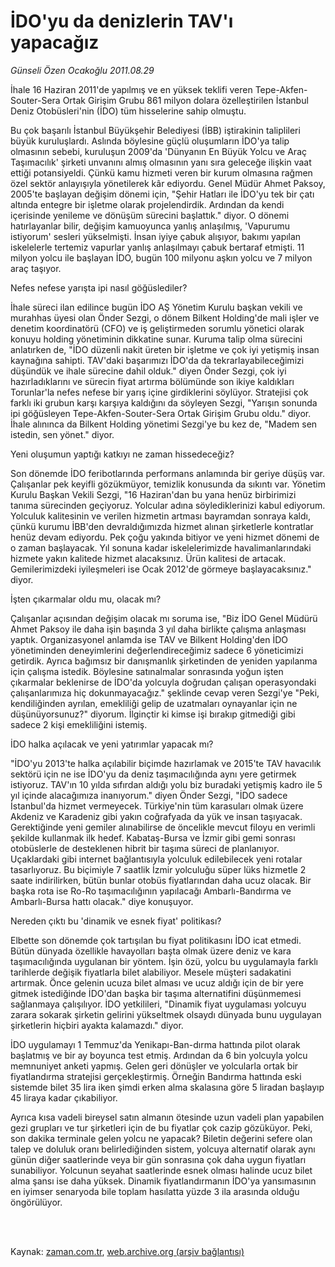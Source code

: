 # İDO'yu da denizlerin TAV'ı yapacağız

*Günseli Özen Ocakoğlu 2011.08.29*

<td class="columnist-detail">
<p>İhale 16 Haziran 2011'de yapılmış ve en yüksek teklifi veren Tepe-Akfen-Souter-Sera Ortak Girişim Grubu 861 milyon dolara özelleştirilen İstanbul Deniz Otobüsleri'nin (İDO) tüm hisselerine sahip olmuştu.</p>
<p>
<div id="haberMetinDiv">
<p> Bu çok başarılı İstanbul Büyükşehir Belediyesi (İBB) iştirakinin taliplileri büyük kuruluşlardı. Aslında böylesine güçlü oluşumların İDO'ya talip olmasının sebebi, kuruluşun 2009'da 'Dünyanın En Büyük Yolcu ve Araç Taşımacılık' şirketi unvanını almış olmasının yanı sıra geleceğe ilişkin vaat ettiği potansiyeldi. Çünkü kamu hizmeti veren bir kurum olmasına rağmen özel sektör anlayışıyla yönetilerek kâr ediyordu. Genel Müdür Ahmet Paksoy, 2005'te başlayan değişim dönemi için, "Şehir Hatları ile İDO'yu tek bir çatı altında entegre bir işletme olarak projelendirdik. Ardından da kendi içerisinde yenileme ve dönüşüm sürecini başlattık." diyor. O dönemi hatırlayanlar bilir, değişim kamuoyunca yanlış anlaşılmış, 'Vapurumu istiyorum' sesleri yükselmişti. İnsan iyiye çabuk alışıyor, bakımı yapılan iskelelerle tertemiz vapurlar yanlış anlaşılmayı çabuk bertaraf etmişti. 11 milyon yolcu ile başlayan İDO, bugün 100 milyonu aşkın yolcu ve 7 milyon araç taşıyor.
<p>Nefes nefese yarışta ipi nasıl göğüslediler?
<p>İhale süreci ilan edilince bugün İDO AŞ Yönetim Kurulu başkan vekili ve murahhas üyesi olan Önder Sezgi, o dönem Bilkent Holding'de mali işler ve denetim koordinatörü (CFO) ve iş geliştirmeden sorumlu yönetici olarak konuyu holding yönetiminin dikkatine sunar. Kuruma talip olma sürecini anlatırken de, "İDO düzenli nakit üreten bir işletme ve çok iyi yetişmiş insan kaynağına sahipti. TAV'daki başarımızı İDO'da da tekrarlayabileceğimizi düşündük ve ihale sürecine dahil olduk." diyen Önder Sezgi, çok iyi hazırladıklarını ve sürecin fiyat artırma bölümünde son ikiye kaldıkları Torunlar'la nefes nefese bir yarış içine girdiklerini söylüyor. Stratejisi çok farklı iki grubun karşı karşıya kaldığını da söyleyen Sezgi, "Yarışın sonunda ipi göğüsleyen Tepe-Akfen-Souter-Sera Ortak Girişim Grubu oldu." diyor. İhale alınınca da Bilkent Holding yönetimi Sezgi'ye bu kez de, "Madem sen istedin, sen yönet." diyor.
<p>Yeni oluşumun yaptığı katkıyı ne zaman hissedeceğiz?
<p>Son dönemde İDO feribotlarında performans anlamında bir geriye düşüş var. Çalışanlar pek keyifli gözükmüyor, temizlik konusunda da sıkıntı var. Yönetim Kurulu Başkan Vekili Sezgi, "16 Haziran'dan bu yana henüz birbirimizi tanıma sürecinden geçiyoruz. Yolcular adına söylediklerinizi kabul ediyorum. Yolculuk kalitesinin ve verilen hizmetin artması bayramdan sonraya kaldı, çünkü kurumu İBB'den devraldığımızda hizmet alınan şirketlerle kontratlar henüz devam ediyordu. Pek çoğu yakında bitiyor ve yeni hizmet dönemi de o zaman başlayacak. Yıl sonuna kadar iskelelerimizde havalimanlarındaki hizmete yakın kalitede hizmet alacaksınız. Ürün kalitesi de artacak. Gemilerimizdeki iyileşmeleri ise Ocak 2012'de görmeye başlayacaksınız." diyor.
<p>İşten çıkarmalar oldu mu, olacak mı?
<p>Çalışanlar açısından değişim olacak mı soruma ise, "Biz İDO Genel Müdürü Ahmet Paksoy ile daha işin başında 3 yıl daha birlikte çalışma anlaşması yaptık. Organizasyonel anlamda ise TAV ve Bilkent Holding'den İDO yönetiminden deneyimlerini değerlendireceğimiz sadece 6 yöneticimizi getirdik. Ayrıca bağımsız bir danışmanlık şirketinden de yeniden yapılanma için çalışma istedik. Böylesine satınalmalar sonrasında yoğun işten çıkarmalar beklenirse de İDO'da yolcuyla doğrudan çalışan operasyondaki çalışanlarımıza hiç dokunmayacağız." şeklinde cevap veren Sezgi'ye "Peki, kendiliğinden ayrılan, emekliliği gelip de uzatmaları oynayanlar için ne düşünüyorsunuz?" diyorum. İlginçtir ki kimse işi bırakıp gitmediği gibi sadece 2 kişi emekliliğini istemiş.
<p>İDO halka açılacak ve yeni yatırımlar yapacak mı?
<p>"İDO'yu 2013'te halka açılabilir biçimde hazırlamak ve 2015'te TAV havacılık sektörü için ne ise İDO'yu da deniz taşımacılığında aynı yere getirmek istiyoruz. TAV'ın 10 yılda sıfırdan aldığı yolu biz buradaki yetişmiş kadro ile 5 yıl içinde alacağımıza inanıyorum." diyen Önder Sezgi, "İDO sadece İstanbul'da hizmet vermeyecek. Türkiye'nin tüm karasuları olmak üzere Akdeniz ve Karadeniz gibi yakın coğrafyada da yük ve insan taşıyacak. Gerektiğinde yeni gemiler alınabilirse de öncelikle mevcut filoyu en verimli şekilde kullanmak ilk hedef. Kabataş-Bursa ve İzmir gibi gemi sonrası otobüslerle de desteklenen hibrit bir taşıma süreci de planlanıyor. Uçaklardaki gibi internet bağlantısıyla yolculuk edilebilecek yeni rotalar tasarlıyoruz. Bu biçimiyle 7 saatlik İzmir yolculuğu süper lüks hizmetle 2 saate indirilirken, bütün bunlar otobüs fiyatlarından daha ucuz olacak. Bir başka rota ise Ro-Ro taşımacılığının yapılacağı Ambarlı-Bandırma ve Ambarlı-Bursa hattı olacak." diye konuşuyor.
<p>Nereden çıktı bu 'dinamik ve esnek fiyat' politikası?
<p>Elbette son dönemde çok tartışılan bu fiyat politikasını İDO icat etmedi. Bütün dünyada özellikle havayolları başta olmak üzere deniz ve kara taşımacılığında uygulanan bir yöntem. İşin özü, yolcu bu uygulamayla farklı tarihlerde değişik fiyatlarla bilet alabiliyor. Mesele müşteri sadakatini artırmak. Önce gelenin ucuza bilet alması ve ucuz aldığı için de bir yere gitmek istediğinde İDO'dan başka bir taşıma alternatifini düşünmemesi sağlanmaya çalışılıyor. İDO yetkilileri, "Dinamik fiyat uygulaması yolcuyu zarara sokarak şirketin gelirini yükseltmek olsaydı dünyada bunu uygulayan şirketlerin hiçbiri ayakta kalamazdı." diyor.
<p>İDO uygulamayı 1 Temmuz'da Yenikapı-Ban-dırma hattında pilot olarak başlatmış ve bir ay boyunca test etmiş. Ardından da 6 bin yolcuyla yolcu memnuniyet anketi yapmış. Gelen geri dönüşler ve yolcularla ortak bir fiyatlandırma stratejisi gerçekleştirmiş. Örneğin Bandırma hattında eski sistemde bilet 35 lira iken şimdi erken alma skalasına göre 5 liradan başlayıp 45 liraya kadar çıkabiliyor.
<p>Ayrıca kısa vadeli bireysel satın almanın ötesinde uzun vadeli plan yapabilen gezi grupları ve tur şirketleri için de bu fiyatlar çok cazip gözüküyor. Peki, son dakika terminale gelen yolcu ne yapacak? Biletin değerini sefere olan talep ve doluluk oranı belirlediğinden sistem, yolcuya alternatif olarak aynı günün diğer saatlerinde veya bir gün sonrasına çok daha uygun fiyatları sunabiliyor. Yolcunun seyahat saatlerinde esnek olması halinde ucuz bilet alma şansı ise daha yüksek. Dinamik fiyatlandırmanın İDO'ya yansımasının en iyimser senaryoda bile toplam hasılatta yüzde 3 ila arasında olduğu öngörülüyor.</p></p></p></p></p></p></p></p></p></p></p></p></p></div>
</p>


<p><br>
		 </br></p></td>

Kaynak: [zaman.com.tr](http://zaman.com.tr/yazar.do?yazino=1174212), [web.archive.org (arşiv bağlantısı)](http://web.archive.org/web/20111213112942/http://zaman.com.tr/yazar.do?yazino=1174212)
